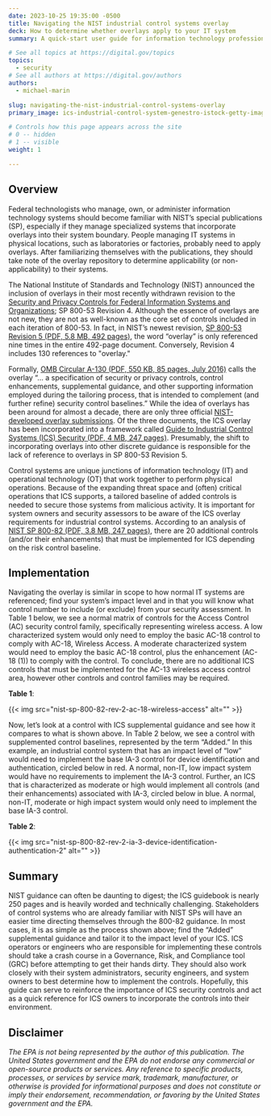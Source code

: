 ```yaml
---
date: 2023-10-25 19:35:00 -0500
title: Navigating the NIST industrial control systems overlay
deck: How to determine whether overlays apply to your IT system
summary: A quick-start user guide for information technology professionals to begin using overlays as a part of their regular security assessments.

# See all topics at https://digital.gov/topics
topics:
  - security
# See all authors at https://digital.gov/authors
authors:
  - michael-marin

slug: navigating-the-nist-industrial-control-systems-overlay
primary_image: ics-industrial-control-system-genestro-istock-getty-images-1414920594

# Controls how this page appears across the site
# 0 -- hidden
# 1 -- visible
weight: 1

---
```


## Overview

Federal technologists who manage, own, or administer information technology systems should become familiar with NIST’s special publications (SP), especially if they manage specialized systems that incorporate overlays into their system boundary. People managing IT systems in physical locations, such as laboratories or factories, probably need to apply overlays. After familiarizing themselves with the publications, they should take note of the overlay repository to determine applicability (or non-applicability) to their systems.

The National Institute of Standards and Technology (NIST) announced the inclusion of overlays in their most recently withdrawn revision to the [Security and Privacy Controls for Federal Information Systems and Organizations](https://digital.gov/resources/an-introduction-to-security-and-privacy-controls/); SP 800-53 Revision 4. Although the essence of overlays are not new, they are not as well-known as the core set of controls included in each iteration of 800-53. In fact, in NIST’s newest revision, [SP 800-53 Revision 5 (PDF, 5.8 MB, 492 pages)](https://nvlpubs.nist.gov/nistpubs/SpecialPublications/NIST.SP.800-53r5.pdf), the word “overlay” is only referenced nine times in the entire 492-page document. Conversely, Revision 4 includes 130 references to "overlay."

Formally, [OMB Circular A-130 (PDF, 550 KB, 85 pages, July 2016)](https://www.whitehouse.gov/wp-content/uploads/legacy_drupal_files/omb/circulars/A130/a130revised.pdf) calls the overlay “… a specification of security or privacy controls, control enhancements, supplemental guidance, and other supporting information employed during the tailoring process, that is intended to complement (and further refine) security control baselines.” While the idea of overlays has been around for almost a decade, there are only three official [NIST-developed overlay submissions](https://csrc.nist.gov/Projects/risk-management/sp800-53-controls/overlay-repository/nist-developed-overlay-submissions). Of the three documents, the ICS overlay has been incorporated into a framework called [Guide to Industrial Control Systems (ICS) Security (PDF, 4 MB, 247 pages)](https://nvlpubs.nist.gov/nistpubs/SpecialPublications/NIST.SP.800-82r2.pdf). Presumably, the shift to incorporating overlays into other discrete guidance is responsible for the lack of reference to overlays in SP 800-53 Revision 5.

Control systems are unique junctions of information technology (IT) and operational technology (OT) that work together to perform physical operations. Because of the expanding threat space and (often) critical operations that ICS supports, a tailored baseline of added controls is needed to secure those systems from malicious activity. It is important for system owners and security assessors to be aware of the ICS overlay requirements for industrial control systems. According to an analysis of [NIST SP 800-82 (PDF, 3.8 MB, 247 pages)](https://nvlpubs.nist.gov/nistpubs/specialpublications/nist.sp.800-82r2.pdf), there are 20 additional controls (and/or their enhancements) that must be implemented for ICS depending on the risk control baseline.

## Implementation

Navigating the overlay is similar in scope to how normal IT systems are referenced; find your system’s impact level and in that you will know what control number to include (or exclude) from your security assessment. In Table 1 below, we see a normal matrix of controls for the Access Control (AC) security control family, specifically representing wireless access. A low characterized system would only need to employ the basic AC-18 control to comply with AC-18, Wireless Access. A moderate characterized system would need to employ the basic AC-18 control, plus the enhancement (AC-18 (1)) to comply with the control. To conclude, there are no additional ICS controls that must be implemented for the AC-13 wireless access control area, however other controls and control families may be required.

**Table 1**:

{{< img src="nist-sp-800-82-rev-2-ac-18-wireless-access" alt="" >}}

Now, let’s look at a control with ICS supplemental guidance and see how it compares to what is shown above. In Table 2 below, we see a control with supplemented control baselines, represented by the term “Added.” In this example, an industrial control system that has an impact level of “low” would need to implement the base IA-3 control for device identification and authentication, circled below in red. A normal, non-IT, low impact system would have no requirements to implement the IA-3 control. Further, an ICS that is characterized as moderate or high would implement all controls (and their enhancements) associated with IA-3, circled below in blue. A normal, non-IT, moderate or high impact system would only need to implement the base IA-3 control.

**Table 2**:

{{< img src="nist-sp-800-82-rev-2-ia-3-device-identification-authentication-2" alt="" >}}

## Summary

NIST guidance can often be daunting to digest; the ICS guidebook is nearly 250 pages and is heavily worded and technically challenging. Stakeholders of control systems who are already familiar with NIST SPs will have an easier time directing themselves through the 800-82 guidance. In most cases, it is as simple as the process shown above; find the “Added” supplemental guidance and tailor it to the impact level of your ICS. ICS operators or engineers who are responsible for implementing these controls should take a crash course in a Governance, Risk, and Compliance tool (GRC) before attempting to get their hands dirty. They should also work closely with their system administrators, security engineers, and system owners to best determine how to implement the controls. Hopefully, this guide can serve to reinforce the importance of ICS security controls and act as a quick reference for ICS owners to incorporate the controls into their environment.

## Disclaimer

*The EPA is not being represented by the author of this publication. The United States government and the EPA do not endorse any commercial or open-source products or services. Any reference to specific products, processes, or services by service mark, trademark, manufacturer, or otherwise is provided for informational purposes and does not constitute or imply their endorsement, recommendation, or favoring by the United States government and the EPA.*
